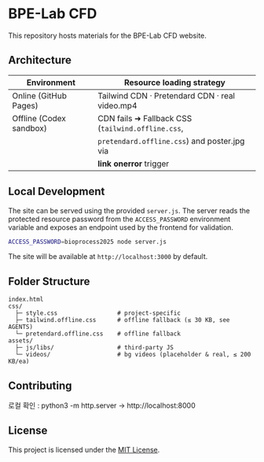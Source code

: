 # BPE-Lab CFD

This repository hosts materials for the BPE-Lab CFD website.

## Architecture
| Environment            | Resource loading strategy                           |
|------------------------|-----------------------------------------------------|
| Online (GitHub Pages)  | Tailwind CDN · Pretendard CDN · real video.mp4      |
| Offline (Codex sandbox)| CDN fails ➜ Fallback CSS (`tailwind.offline.css`,   |
|                        | `pretendard.offline.css`) and poster.jpg via        |
|                        | **link onerror** trigger                            |

<!-- *오프라인 컨테이너는 JS 차단 상태일 수도 있으나, CDN 404 상황까지 아우르기 위해 onerror 방식을 기본값으로 채택합니다.* -->
<!-- Mobile viewport (≤ 768 px)는 Tailwind mobile-first 기본값으로 자동 대응됩니다. -->

## Local Development

The site can be served using the provided `server.js`. The server reads the
protected resource password from the `ACCESS_PASSWORD` environment variable and
exposes an endpoint used by the frontend for validation.

```bash
ACCESS_PASSWORD=bioprocess2025 node server.js
```

The site will be available at `http://localhost:3000` by default.

## Folder Structure
```
index.html
css/
  ├─ style.css                 # project-specific
  ├─ tailwind.offline.css      # offline fallback (≤ 30 KB, see AGENTS)
  └─ pretendard.offline.css    # offline fallback
assets/
  ├─ js/libs/                  # third-party JS
  └─ videos/                   # bg videos (placeholder & real, ≤ 200 KB/ea)
```

## Contributing
로컬 확인 : python3 -m http.server → http://localhost:8000

## License

This project is licensed under the [MIT License](LICENSE).


